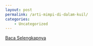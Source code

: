 ```yaml
---
layout: post
permalink: /arti-mimpi-di-dalam-kuil/
categories:
    - Uncategorized
---
```


[Baca Selengkapnya](/03)